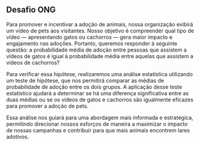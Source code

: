 ## Desafio ONG

Para promover e incentivar a adoção de animais, nossa organização exibirá um vídeo de pets aos visitantes. Nosso objetivo é compreender qual tipo de vídeo — apresentando gatos ou cachorros — gera maior impacto e engajamento nas adoções. Portanto, queremos responder à seguinte questão: a probabilidade média de adoção entre pessoas que assistem a vídeos de gatos é igual à probabilidade média entre aquelas que assistem a vídeos de cachorros?

Para verificar essa hipótese, realizaremos uma análise estatística utilizando um teste de hipótese, que nos permitirá comparar as médias de probabilidade de adoção entre os dois grupos. A aplicação desse teste estatístico ajudará a determinar se há uma diferença significativa entre as duas médias ou se os vídeos de gatos e cachorros são igualmente eficazes para promover a adoção de pets.

Essa análise nos guiará para uma abordagem mais informada e estratégica, permitindo direcionar nossos esforços de maneira a maximizar o impacto de nossas campanhas e contribuir para que mais animais encontrem lares adotivos.

